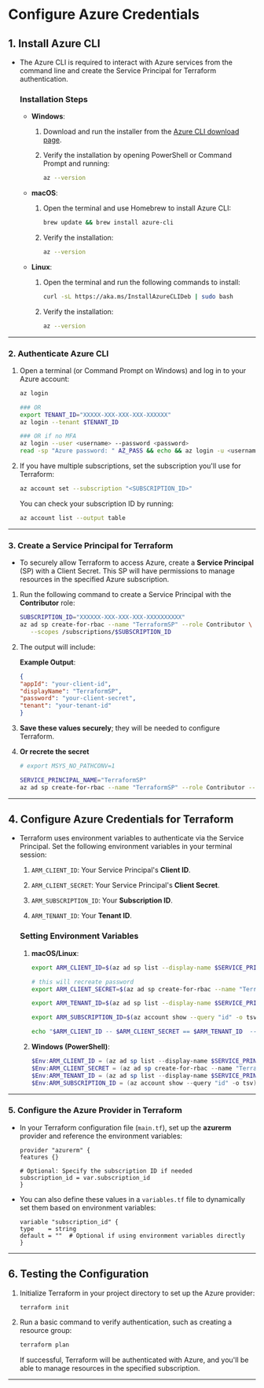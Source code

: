 # Configure Azure Credentials

## 1. **Install Azure CLI**

  - The Azure CLI is required to interact with Azure services from the command line and create the Service Principal for Terraform authentication.

    ### **Installation Steps**

    - **Windows**:

        1. Download and run the installer from the [Azure CLI download page](https://docs.microsoft.com/en-us/cli/azure/install-azure-cli).
    
        2. Verify the installation by opening PowerShell or Command Prompt and running:
    
            ```bash
            az --version
            ```

    - **macOS**:

        1. Open the terminal and use Homebrew to install Azure CLI:

            ```bash
            brew update && brew install azure-cli
            ```

        2. Verify the installation:

            ```bash
            az --version
            ```

    - **Linux**:

        1. Open the terminal and run the following commands to install:

            ```bash
            curl -sL https://aka.ms/InstallAzureCLIDeb | sudo bash
            ```

        2. Verify the installation:

            ```bash
            az --version
            ```

----------------------

### 2. **Authenticate Azure CLI**

1. Open a terminal (or Command Prompt on Windows) and log in to your Azure account:
   
   ```bash
   az login

   ### OR
   export TENANT_ID="XXXXX-XXX-XXX-XXX-XXXXXX"
   az login --tenant $TENANT_ID

   ### OR if no MFA
   az login --user <username> --password <password>
   read -sp "Azure password: " AZ_PASS && echo && az login -u <username> -p $AZ_PASS
   ```

2. If you have multiple subscriptions, set the subscription you'll use for Terraform:
   
   ```bash
   az account set --subscription "<SUBSCRIPTION_ID>"
   ```
   
   You can check your subscription ID by running:
   
   ```bash
   az account list --output table
   ```

---------------------------------

### 3. **Create a Service Principal for Terraform**

  - To securely allow Terraform to access Azure, create a **Service Principal** (SP) with a Client Secret. This SP will have permissions to manage resources in the specified Azure subscription.

   1. Run the following command to create a Service Principal with the **Contributor** role:
   
      ```bash
      SUBSCRIPTION_ID="XXXXXX-XXX-XXX-XXX-XXXXXXXXXX"
      az ad sp create-for-rbac --name "TerraformSP" --role Contributor \
         --scopes /subscriptions/$SUBSCRIPTION_ID
      ```

   2. The output will include:

        **Example Output**:
   
         ```json
         {
         "appId": "your-client-id",
         "displayName": "TerraformSP",
         "password": "your-client-secret",
         "tenant": "your-tenant-id"
         }
         ```

   3. **Save these values securely**; they will be needed to configure Terraform.

   4. **Or recrete the secret**  
      
      ```bash
      # export MSYS_NO_PATHCONV=1

      SERVICE_PRINCIPAL_NAME="TerraformSP"
      az ad sp create-for-rbac --name "TerraformSP" --role Contributor --scopes /subscriptions/$SUBSCRIPTION_ID  --query ".password" -o json
      ```

-------------------------------------

## 4. **Configure Azure Credentials for Terraform**

  - Terraform uses environment variables to authenticate via the Service Principal. Set the following environment variables in your terminal session:
   
      1. `ARM_CLIENT_ID`: Your Service Principal's **Client ID**.
      
      1. `ARM_CLIENT_SECRET`: Your Service Principal's **Client Secret**.
      
      1. `ARM_SUBSCRIPTION_ID`: Your **Subscription ID**.
      
      1. `ARM_TENANT_ID`: Your **Tenant ID**.

      ### **Setting Environment Variables**


       1. **macOS/Linux**:

            ```bash
            export ARM_CLIENT_ID=$(az ad sp list --display-name $SERVICE_PRINCIPAL_NAME  --query "[0].appId" -o json | tr -d '\r' | tr -d '"')
            
            # this will recreate password
            export ARM_CLIENT_SECRET=$(az ad sp create-for-rbac --name "TerraformSP" --role Contributor --scopes /subscriptions/$SUBSCRIPTION_ID  --query "password" -o json --only-show-errors | tr -d '\r' | tr -d '"')
            
            export ARM_TENANT_ID=$(az ad sp list --display-name $SERVICE_PRINCIPAL_NAME  --query "[0].appOwnerOrganizationId" -o json | tr -d '\r' | tr -d '"')

            export ARM_SUBSCRIPTION_ID=$(az account show --query "id" -o tsv | tr -d '\r'| tr -d '"')

            echo "$ARM_CLIENT_ID -- $ARM_CLIENT_SECRET == $ARM_TENANT_ID  -- $ARM_SUBSCRIPTION_ID "
            ```

      2. **Windows (PowerShell)**:
         
          ```powershell
          $Env:ARM_CLIENT_ID = (az ad sp list --display-name $SERVICE_PRINCIPAL_NAME  --query "[0].appId" -o json)
          $Env:ARM_CLIENT_SECRET = (az ad sp create-for-rbac --name "TerraformSP" --role Contributor --scopes /subscriptions/$SUBSCRIPTION_ID  --query "password" -o json --only-show-errors)
          $Env:ARM_TENANT_ID = (az ad sp list --display-name $SERVICE_PRINCIPAL_NAME  --query "[0].appOwnerOrganizationId" -o json)
          $Env:ARM_SUBSCRIPTION_ID = (az account show --query "id" -o tsv)
          ```

--------------------------------------------

### 5. **Configure the Azure Provider in Terraform**

   - In your Terraform configuration file (`main.tf`), set up the **azurerm** provider and reference the environment variables:

      ```hcl
      provider "azurerm" {
      features {}

      # Optional: Specify the subscription ID if needed
      subscription_id = var.subscription_id
      }
      ```

   - You can also define these values in a `variables.tf` file to dynamically set them based on environment variables:

      ```hcl
      variable "subscription_id" {
      type    = string
      default = ""  # Optional if using environment variables directly
      }
      ```

---------------------------------------------

## 6. **Testing the Configuration**

1. Initialize Terraform in your project directory to set up the Azure provider:
   
   ```bash
   terraform init
   ```

2. Run a basic command to verify authentication, such as creating a resource group:

   ```bash
   terraform plan
   ```

   If successful, Terraform will be authenticated with Azure, and you'll be able to manage resources in the specified subscription.

------------------------------------------------